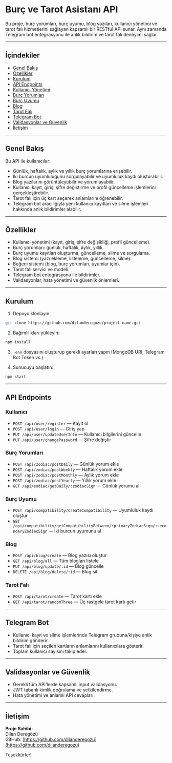 
# Burç ve Tarot Asistanı API

Bu proje, burç yorumları, burç uyumu, blog yazıları, kullanıcı yönetimi ve tarot falı hizmetlerini sağlayan kapsamlı bir RESTful API sunar. Aynı zamanda Telegram bot entegrasyonu ile anlık bildirim ve tarot falı deneyimi sağlar.

---

## İçindekiler

- [Genel Bakış](#genel-bakış)  
- [Özellikler](#özellikler)  
- [Kurulum](#kurulum)  
- [API Endpoints](#api-endpoints)  
- [Kullanıcı Yönetimi](#kullanıcı-yönetimi)  
- [Burç Yorumları](#burç-yorumları)  
- [Burç Uyumu](#burç-uyumu)  
- [Blog](#blog)  
- [Tarot Falı](#tarot-falı)  
- [Telegram Bot](#telegram-bot)  
- [Validasyonlar ve Güvenlik](#validasyonlar-ve-güvenlik)  
- [İletişim](#iletişim)  

---

## Genel Bakış

Bu API ile kullanıcılar:

- Günlük, haftalık, aylık ve yıllık burç yorumlarına erişebilir.  
- İki burcun uyumluluğunu sorgulayabilir ve uyumluluk kaydı oluşturabilir.  
- Blog yazılarını görüntüleyebilir ve yorumlayabilir.  
- Kullanıcı kayıt, giriş, şifre değiştirme ve profil güncelleme işlemlerini gerçekleştirebilir.  
- Tarot falı için üç kart seçerek anlamlarını öğrenebilir.  
- Telegram bot aracılığıyla yeni kullanıcı kayıtları ve silme işlemleri hakkında anlık bildirimler alabilir.

---

## Özellikler

- Kullanıcı yönetimi (kayıt, giriş, şifre değişikliği, profil güncelleme).  
- Burç yorumları: günlük, haftalık, aylık, yıllık.  
- Burç uyumu kayıtları oluşturma, güncelleme, silme ve sorgulama.  
- Blog sistemi (yazı ekleme, listeleme, güncelleme, silme).  
- Beğeni sistemi (blog, burç yorumları, uyumlar için).  
- Tarot falı servisi ve modeli.  
- Telegram bot entegrasyonu ile bildirimler.  
- Validasyonlar, hata yönetimi ve güvenlik önlemleri.  

---

## Kurulum

1. Depoyu klonlayın:  
```bash
git clone https://github.com/dilanderegozu/project-name.git
```

2. Bağımlılıkları yükleyin:  
```bash
npm install
```

3. `.env` dosyasını oluşturup gerekli ayarları yapın (MongoDB URI, Telegram Bot Token vs.)

4. Sunucuyu başlatın:  
```bash
npm start
```

---

## API Endpoints

### Kullanıcı  
- `POST /api/user/register` — Kayıt ol  
- `POST /api/user/login` — Giriş yap  
- `PUT /api/user/updateUserInfo` — Kullanıcı bilgilerini güncelle  
- `PUT /api/user/changePassword` — Şifre değiştir  

### Burç Yorumları  
- `POST /api/zodiac/postDaily` — Günlük yorum ekle  
- `POST /api/zodiac/postWeekly` — Haftalık yorum ekle  
- `POST /api/zodiac/postMonthly` — Aylık yorum ekle  
- `POST /api/zodiac/postYearly` — Yıllık yorum ekle  
- `GET /api/zodiac/getDaily/:zodiacSign` — Günlük yorumu al  

### Burç Uyumu  
- `POST /api/compatibility/createCompatibility` — Uyumluluk kaydı oluştur  
- `GET /api/compatibility/getCompatibilityBetween/:primaryZodiacSign/:secondaryZodiacSign` — İki burcun uyumunu al  

### Blog  
- `POST /api/blog/create` — Blog yazısı oluştur  
- `GET /api/blog/all` — Tüm blogları listele  
- `PUT /api/blog/update/:id` — Blog güncelle  
- `DELETE /api/blog/delete/:id` — Blog sil  

### Tarot Falı  
- `POST /api/tarot/create` — Tarot kartı ekle  
- `GET /api/tarot/randomThree` — Üç rastgele tarot kartı getir  

---

## Telegram Bot

- Kullanıcı kayıt ve silme işlemlerinde Telegram grubuna/kişiye anlık bildirim gönderir.  
- Tarot falı için seçilen kartların anlamlarını kullanıcılara gösterir.  
- Toplam kullanıcı sayısını takip eder.

---

## Validasyonlar ve Güvenlik

- Gerekli tüm API'lerde kapsamlı input validasyonu.  
- JWT tabanlı kimlik doğrulama ve yetkilendirme.  
- Hata yönetimi ve anlamlı API cevapları.  

---

## İletişim

**Proje Sahibi:**  
Dilan Deregözü  
GitHub: [https://github.com/dilanderegozu](https://github.com/dilanderegozu)  



Teşekkürler!

